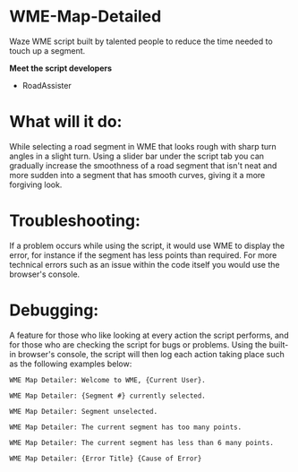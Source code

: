# WME-Map-Detailed
Waze WME script built by talented people to reduce the time needed to touch up a segment.

**Meet the script developers**
- RoadAssister
# **What will it do:**
While selecting a road segment in WME that looks rough with sharp turn angles in a slight turn. Using a slider bar under the script tab you can gradually increase the smoothness of a road segment that isn't neat and more sudden into a segment that has smooth curves, giving it a more forgiving look.

# **Troubleshooting:**
If a problem occurs while using the script, it would use WME to display the error, for instance if the segment has less points than required. For more technical errors such as an issue within the code itself you would use the browser's console.

# **Debugging:**
A feature for those who like looking at every action the script performs, and for those who are checking the script for bugs or problems. Using the built-in browser's console, the script will then log each action taking place such as the following examples below:

 ``WME Map Detailer: Welcome to WME, {Current User}.``
 
 ``WME Map Detailer: {Segment #} currently selected.``
 
 ``WME Map Detailer: Segment unselected.``
 
 ``WME Map Detailer: The current segment has too many points.``
 
 ``WME Map Detailer: The current segment has less than 6 many points.``
 
 ``WME Map Detailer: {Error Title} {Cause of Error}``

